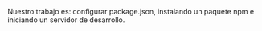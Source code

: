 Nuestro trabajo es: configurar package.json, instalando  un paquete npm e iniciando un servidor de desarrollo.